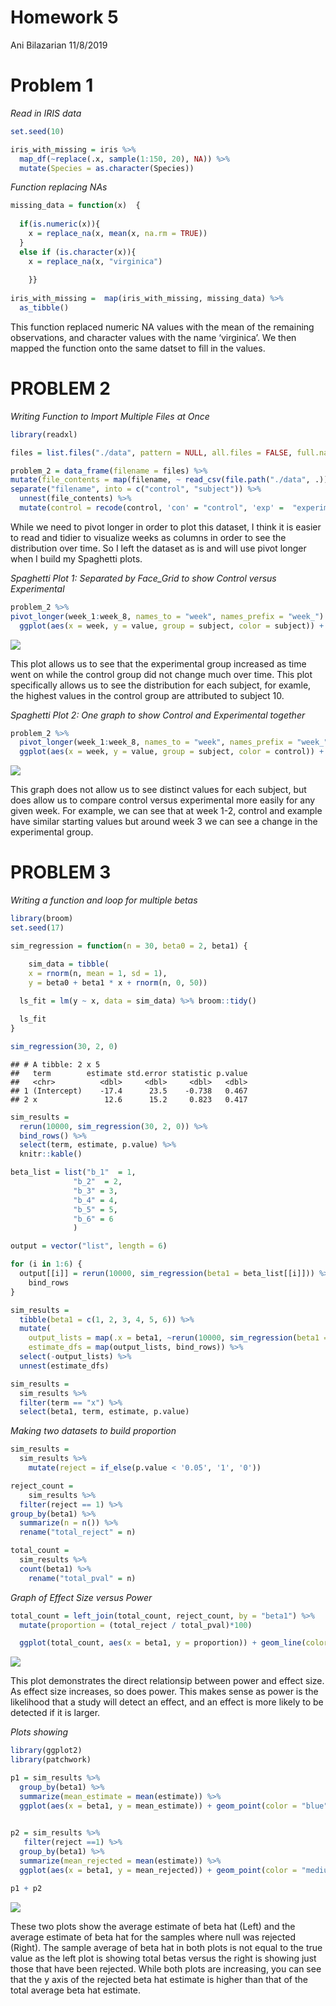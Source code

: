 Homework 5
================
Ani Bilazarian
11/8/2019

# Problem 1

*Read in IRIS data*

``` r
set.seed(10)

iris_with_missing = iris %>% 
  map_df(~replace(.x, sample(1:150, 20), NA)) %>%
  mutate(Species = as.character(Species))
```

*Function replacing NAs*

``` r
missing_data = function(x)  {
  
  if(is.numeric(x)){
    x = replace_na(x, mean(x, na.rm = TRUE))
  } 
  else if (is.character(x)){
    x = replace_na(x, "virginica")
  
    }}
  
iris_with_missing =  map(iris_with_missing, missing_data) %>% 
  as_tibble() 
```

This function replaced numeric NA values with the mean of the remaining
observations, and character values with the name ‘virginica’. We then
mapped the function onto the same datset to fill in the values.

# PROBLEM 2

*Writing Function to Import Multiple Files at Once*

``` r
library(readxl)

files = list.files("./data", pattern = NULL, all.files = FALSE, full.names = FALSE) 

problem_2 = data_frame(filename = files) %>% 
mutate(file_contents = map(filename, ~ read_csv(file.path("./data", .)))) %>% 
separate("filename", into = c("control", "subject")) %>% 
  unnest(file_contents) %>% 
  mutate(control = recode(control, 'con' = "control", 'exp' =  "experimental"))
```

While we need to pivot longer in order to plot this dataset, I think it
is easier to read and tidier to visualize weeks as columns in order to
see the distribution over time. So I left the dataset as is and will use
pivot longer when I build my Spaghetti plots.

*Spaghetti Plot 1: Separated by Face\_Grid to show Control versus
Experimental*

``` r
problem_2 %>% 
pivot_longer(week_1:week_8, names_to = "week", names_prefix = "week_") %>% 
  ggplot(aes(x = week, y = value, group = subject, color = subject)) + geom_path() + labs(title = "Distribution of Observations Across Weeks") + facet_grid(~control) + viridis::scale_color_viridis(discrete = TRUE) + theme(legend.position = "bottom")
```

![](p8105_hw5_ab4797_files/figure-gfm/unnamed-chunk-4-1.png)<!-- -->

This plot allows us to see that the experimental group increased as time
went on while the control group did not change much over time. This plot
specifically allows us to see the distribution for each subject, for
examle, the highest values in the control group are attributed to
subject 10.

*Spaghetti Plot 2: One graph to show Control and Experimental together*

``` r
problem_2 %>% 
  pivot_longer(week_1:week_8, names_to = "week", names_prefix = "week_") %>% 
  ggplot(aes(x = week, y = value, group = subject, color = control)) + geom_path() + labs(title = "Distribution of Observations Across Weeks") + viridis::scale_color_viridis(discrete = TRUE) + theme(legend.position = "bottom")
```

![](p8105_hw5_ab4797_files/figure-gfm/unnamed-chunk-5-1.png)<!-- -->

This graph does not allow us to see distinct values for each subject,
but does allow us to compare control versus experimental more easily for
any given week. For example, we can see that at week 1-2, control and
example have similar starting values but around week 3 we can see a
change in the experimental group.

# PROBLEM 3

*Writing a function and loop for multiple betas*

``` r
library(broom)
set.seed(17)

sim_regression = function(n = 30, beta0 = 2, beta1) {

    sim_data = tibble(
    x = rnorm(n, mean = 1, sd = 1),
    y = beta0 + beta1 * x + rnorm(n, 0, 50))
  
  ls_fit = lm(y ~ x, data = sim_data) %>% broom::tidy()

  ls_fit
}

sim_regression(30, 2, 0)
```

    ## # A tibble: 2 x 5
    ##   term        estimate std.error statistic p.value
    ##   <chr>          <dbl>     <dbl>     <dbl>   <dbl>
    ## 1 (Intercept)    -17.4      23.5    -0.738   0.467
    ## 2 x               12.6      15.2     0.823   0.417

``` r
sim_results = 
  rerun(10000, sim_regression(30, 2, 0)) %>% 
  bind_rows() %>% 
  select(term, estimate, p.value) %>% 
  knitr::kable()
```

``` r
beta_list = list("b_1"  = 1, 
              "b_2"  = 2, 
              "b_3" = 3, 
              "b_4" = 4,
              "b_5" = 5,
              "b_6" = 6
              )

output = vector("list", length = 6)

for (i in 1:6) {
  output[[i]] = rerun(10000, sim_regression(beta1 = beta_list[[i]])) %>% 
    bind_rows
}

sim_results = 
  tibble(beta1 = c(1, 2, 3, 4, 5, 6)) %>% 
  mutate(
    output_lists = map(.x = beta1, ~rerun(10000, sim_regression(beta1 = .x))),
    estimate_dfs = map(output_lists, bind_rows)) %>% 
  select(-output_lists) %>% 
  unnest(estimate_dfs)

sim_results = 
  sim_results %>% 
  filter(term == "x") %>% 
  select(beta1, term, estimate, p.value)
```

*Making two datasets to build proportion*

``` r
sim_results = 
  sim_results %>% 
    mutate(reject = if_else(p.value < '0.05', '1', '0')) 

reject_count = 
    sim_results %>% 
  filter(reject == 1) %>% 
group_by(beta1) %>% 
  summarize(n = n()) %>% 
  rename("total_reject" = n)

total_count = 
  sim_results %>% 
  count(beta1) %>% 
    rename("total_pval" = n)
```

*Graph of Effect Size versus Power*

``` r
total_count = left_join(total_count, reject_count, by = "beta1") %>% 
  mutate(proportion = (total_reject / total_pval)*100) 

  ggplot(total_count, aes(x = beta1, y = proportion)) + geom_line(color = "blue") + labs(title = "Proportion of Times Null was Rejected", x = "Effect Size", y = "Power") + scale_x_continuous(breaks = c(0,1,2,3,4,5,6))
```

![](p8105_hw5_ab4797_files/figure-gfm/unnamed-chunk-9-1.png)<!-- -->

This plot demonstrates the direct relationsip between power and effect
size. As effect size increases, so does power. This makes sense as power
is the likelihood that a study will detect an effect, and an effect is
more likely to be detected if it is larger.

*Plots showing*

``` r
library(ggplot2)
library(patchwork)

p1 = sim_results %>% 
  group_by(beta1) %>% 
  summarize(mean_estimate = mean(estimate)) %>% 
  ggplot(aes(x = beta1, y = mean_estimate)) + geom_point(color = "blue") + labs(x = "true beta", y = "average beta hat estimate", title = "Total Values") + geom_line(color = "blue")

          
p2 = sim_results %>% 
   filter(reject ==1) %>% 
  group_by(beta1) %>% 
  summarize(mean_rejected = mean(estimate)) %>% 
  ggplot(aes(x = beta1, y = mean_rejected)) + geom_point(color = "mediumorchid") + labs(x = "true beta", y = "rejected beta hat estimate", title = "Rejected Values") + geom_line(color = "mediumorchid")

p1 + p2
```

![](p8105_hw5_ab4797_files/figure-gfm/unnamed-chunk-10-1.png)<!-- -->

These two plots show the average estimate of beta hat (Left) and the
average estimate of beta hat for the samples where null was rejected
(Right). The sample average of beta hat in both plots is not equal to
the true value as the left plot is showing total betas versus the right
is showing just those that have been rejected. While both plots are
increasing, you can see that the y axis of the rejected beta hat
estimate is higher than that of the total average beta hat estimate.
